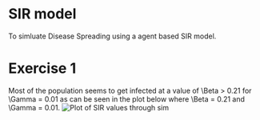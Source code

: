 # SIR model
To simluate Disease Spreading using a agent based SIR model.

# Exercise 1
Most of the population seems to get infected at a value of \Beta > 0.21 for \Gamma = 0.01
as can be seen in the plot below where \Beta = 0.21 and \Gamma = 0.01.
![Plot of SIR values through sim](https://github.com/klutten99/FIM750-Simulation-of-complex-systems/blob/main/Exercise%2011/1/gamma_0.01/beta_0.21.png?raw=true)
